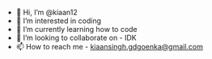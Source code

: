 - 👋 Hi, I’m @kiaan12
- 👀 I’m interested in coding
- 🌱 I’m currently learning how to code
- 💞️ I’m looking to collaborate on - IDK
- 📫 How to reach me - kiaansingh.gdgoenka@gmail.com

<!---
kiaan12/kiaan12 is a ✨ special ✨ repository because its `README.md` (this file) appears on your GitHub profile.
You can click the Preview link to take a look at your changes.
--->
